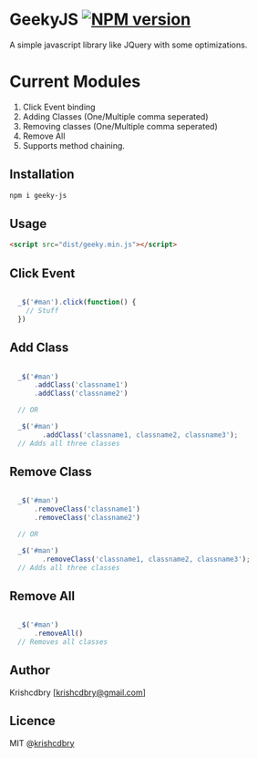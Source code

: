# GeekyJS [![NPM version](https://img.shields.io/npm/v/geeky-js.svg)](https://www.npmjs.com/package/geeky-js)
A simple javascript library like JQuery with some optimizations.

# Current Modules
1. Click Event binding
2. Adding Classes (One/Multiple comma seperated)
3. Removing classes (One/Multiple comma seperated)
4. Remove All
5. Supports method chaining.

## Installation

```bash
npm i geeky-js
```

## Usage
```HTML
<script src="dist/geeky.min.js"></script>
```

## Click Event

```javascript

  _$('#man').click(function() {
    // Stuff
  })

```

## Add Class
```javascript

  _$('#man')
      .addClass('classname1')
      .addClass('classname2')

  // OR

  _$('#man')
        .addClass('classname1, classname2, classname3');
  // Adds all three classes      
```

## Remove Class
```javascript

  _$('#man')
      .removeClass('classname1')
      .removeClass('classname2')

  // OR

  _$('#man')
        .removeClass('classname1, classname2, classname3');
  // Adds all three classes      
```

## Remove All
```javascript

  _$('#man')
      .removeAll()
  // Removes all classes      
```

## Author
Krishcdbry [krishcdbry@gmail.com]

## Licence
MIT @[krishcdbry](krishcdbry.com)
